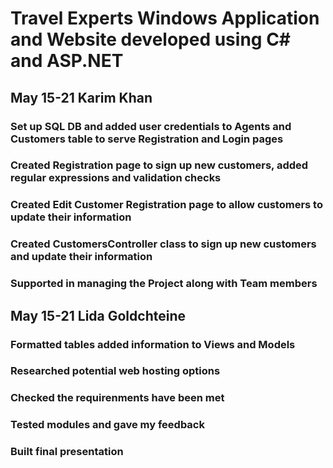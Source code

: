 # Travel Experts Windows Application and Website developed using C# and ASP.NET

## May 15-21 Karim Khan 

### Set up SQL DB and added user credentials to Agents and Customers table to serve <b>Registration</b> and <b>Login</b> pages

### Created <b>Registration</b> page to sign up new customers, added regular expressions and validation checks

### Created <b>Edit Customer Registration</b> page to allow customers to update their information

### Created CustomersController class to sign up new customers and update their information

### Supported in managing the Project along with Team members

##  May 15-21 Lida Goldchteine

### Formatted tables added information to Views and Models

### Researched potential web hosting options

### Checked the requirenments have been met

### Tested modules and gave my feedback

### Built final presentation
